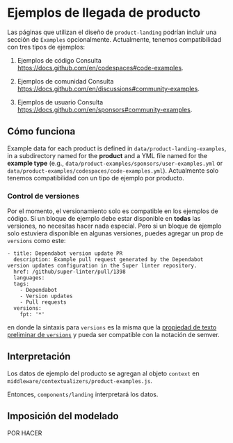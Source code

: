 # Ejemplos de llegada de producto

Las páginas que utilizan el diseño de `product-landing` podrían incluir una sección de `Examples` opcionalmente. Actualmente, tenemos compatibilidad con tres tipos de ejemplos:

1. Ejemplos de código Consulta https://docs.github.com/en/codespaces#code-examples.

2. Ejemplos de comunidad Consulta https://docs.github.com/en/discussions#community-examples.

3. Ejemplos de usuario Consulta https://docs.github.com/en/sponsors#community-examples.

## Cómo funciona

Example data for each product is defined in `data/product-landing-examples`, in a subdirectory named for the **product** and a YML file named for the **example type** (e.g., `data/product-examples/sponsors/user-examples.yml` or `data/product-examples/codespaces/code-examples.yml`). Actualmente solo tenemos compatibilidad con un tipo de ejemplo por producto.

### Control de versiones

Por el momento, el versionamiento solo es compatible en los ejemplos de código. Si un bloque de ejemplo debe estar disponible en **todas** las versiones, no necesitas hacer nada especial. Pero si un bloque de ejemplo solo estuviera disponible en algunas versiones, puedes agregar un prop de `versions` como este:

```
- title: Dependabot version update PR
  description: Example pull request generated by the Dependabot version updates configuration in the Super linter repository.
  href: /github/super-linter/pull/1398
  languages:
  tags:
    - Dependabot
    - Version updates
    - Pull requests
  versions:
    fpt: '*'
  ```

en donde la sintaxis para `versions` es la misma que la [propiedad de texto preliminar de `versions`](content/README.md) y pueda ser compatible con la notación de semver.

## Interpretación

Los datos de ejemplo del producto se agregan al objeto `context` en `middleware/contextualizers/product-examples.js`.

Entonces, `components/landing` interpretará los datos.

## Imposición del modelado

POR HACER
